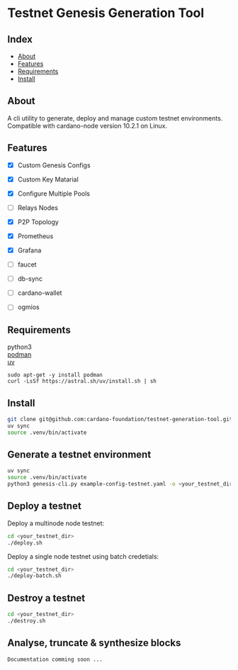 # Testnet Genesis Generation Tool

## Index

- [About](#about)
- [Features](#features)
- [Requirements](#requirements)
- [Install](#install)

## About

A cli utility to generate, deploy and manage custom testnet environments.  
Compatible with cardano-node version 10.2.1 on Linux.


## Features

- [x] Custom Genesis Configs
- [x] Custom Key Matarial
- [x] Configure Multiple Pools
- [ ] Relays Nodes
- [x] P2P Topology
- [x] Prometheus 
- [x] Grafana 
- [ ] faucet
- [ ] db-sync
- [ ] cardano-wallet
- [ ] ogmios


## Requirements
python3     
[podman](https://docs.podman.io/)    
[uv](https://github.com/astral-sh/uv) 
    
`sudo apt-get -y install podman`                   
`curl -LsSf https://astral.sh/uv/install.sh | sh`     

## Install

```bash
git clone git@github.com:cardano-foundation/testnet-generation-tool.git ; cd testnet-generation-tool
uv sync
source .venv/bin/activate
```

## Generate a testnet environment

```bash
uv sync
source .venv/bin/activate
python3 genesis-cli.py example-config-testnet.yaml -o <your_testnet_dir> -c generate
```

## Deploy a testnet

Deploy a multinode node testnet:
```bash
cd <your_testnet_dir>
./deploy.sh
```
Deploy a single node testnet using batch credetials: 
```bash
cd <your_testnet_dir>
./deploy-batch.sh
```

## Destroy a testnet

```bash
cd <your_testnet_dir>
./destroy.sh
```

## Analyse, truncate & synthesize blocks
```bash
Documentation comming soon ...
```

